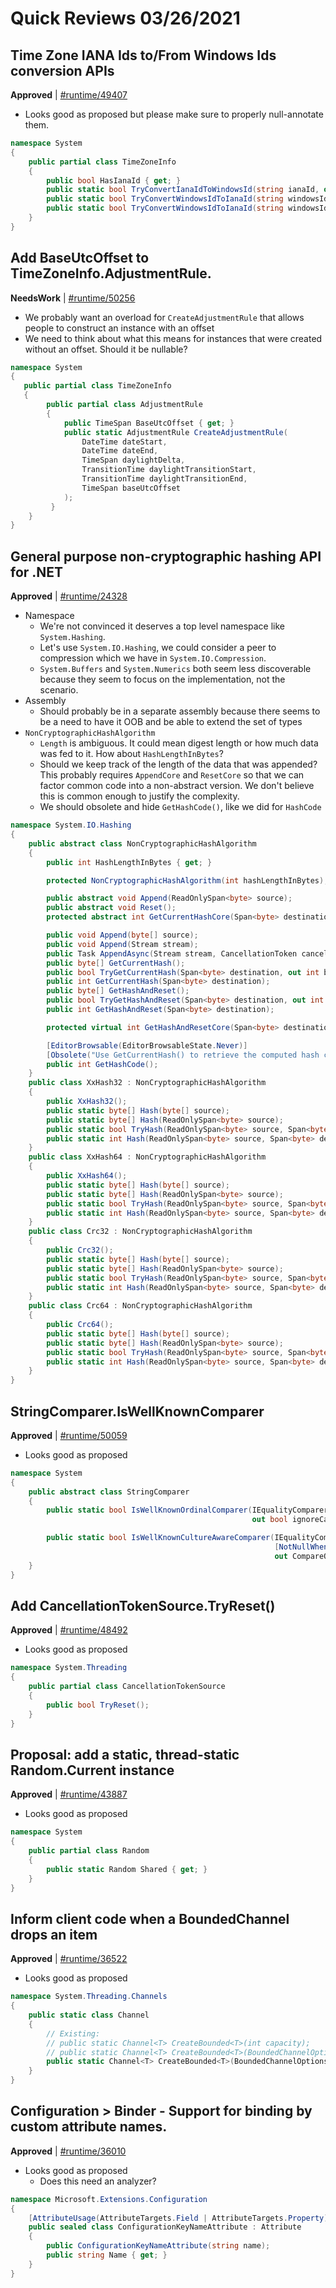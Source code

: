 # Quick Reviews 03/26/2021

## Time Zone IANA Ids to/From Windows Ids conversion APIs

**Approved** | [#runtime/49407](https://github.com/dotnet/runtime/issues/49407#issuecomment-808455616)

* Looks good as proposed but please make sure to properly null-annotate them.

```C#
namespace System
{
    public partial class TimeZoneInfo
    {
        public bool HasIanaId { get; }
        public static bool TryConvertIanaIdToWindowsId(string ianaId, out string windowsId);
        public static bool TryConvertWindowsIdToIanaId(string windowsId, out string ianaId);
        public static bool TryConvertWindowsIdToIanaId(string windowsId, string region, out string ianaId);
    }
}
```

## Add BaseUtcOffset to TimeZoneInfo.AdjustmentRule.

**NeedsWork** | [#runtime/50256](https://github.com/dotnet/runtime/issues/50256#issuecomment-808463210)

* We probably want an overload for `CreateAdjustmentRule` that allows people to construct an instance with an offset
* We need to think about what this means for instances that were created without an offset. Should it be nullable?

```C#
namespace System
{
   public partial class TimeZoneInfo
   {
        public partial class AdjustmentRule
        {
            public TimeSpan BaseUtcOffset { get; }
            public static AdjustmentRule CreateAdjustmentRule(
                DateTime dateStart,
                DateTime dateEnd,
                TimeSpan daylightDelta,
                TransitionTime daylightTransitionStart,
                TransitionTime daylightTransitionEnd,
                TimeSpan baseUtcOffset
            );
         }
    }
}
```

## General purpose non-cryptographic hashing API for .NET

**Approved** | [#runtime/24328](https://github.com/dotnet/runtime/issues/24328#issuecomment-808489277)

* Namespace
    - We're not convinced it deserves a top level namespace like `System.Hashing`.
    - Let's use `System.IO.Hashing`, we could consider a peer to compression which we have in `System.IO.Compression`.
    - `System.Buffers` and `System.Numerics` both seem less discoverable because they seem to focus on the implementation, not the scenario.
* Assembly
    - Should probably be in a separate assembly because there seems to be a need to have it OOB and be able to extend the set of types
* `NonCryptographicHashAlgorithm`
    - `Length` is ambiguous. It could mean digest length or how much data was fed to it. How about `HashLengthInBytes`?
    - Should we keep track of the length of the data that was appended? This probably requires `AppendCore` and `ResetCore` so that we can factor common code into a non-abstract version. We don't believe this is common enough to justify the complexity.
    - We should obsolete and hide `GetHashCode()`, like we did for `HashCode`

```C#
namespace System.IO.Hashing
{
    public abstract class NonCryptographicHashAlgorithm
    {
        public int HashLengthInBytes { get; }

        protected NonCryptographicHashAlgorithm(int hashLengthInBytes);

        public abstract void Append(ReadOnlySpan<byte> source);
        public abstract void Reset();
        protected abstract int GetCurrentHashCore(Span<byte> destination);

        public void Append(byte[] source);
        public void Append(Stream stream);
        public Task AppendAsync(Stream stream, CancellationToken cancellationToken = default);
        public byte[] GetCurrentHash();
        public bool TryGetCurrentHash(Span<byte> destination, out int bytesWritten);
        public int GetCurrentHash(Span<byte> destination);
        public byte[] GetHashAndReset();
        public bool TryGetHashAndReset(Span<byte> destination, out int bytesWritten);
        public int GetHashAndReset(Span<byte> destination);

        protected virtual int GetHashAndResetCore(Span<byte> destination);

        [EditorBrowsable(EditorBrowsableState.Never)]
        [Obsolete("Use GetCurrentHash() to retrieve the computed hash code.", true)]
        public int GetHashCode();
    }
    public class XxHash32 : NonCryptographicHashAlgorithm
    {
        public XxHash32();
        public static byte[] Hash(byte[] source);
        public static byte[] Hash(ReadOnlySpan<byte> source);
        public static bool TryHash(ReadOnlySpan<byte> source, Span<byte> destination, out int bytesWritten);
        public static int Hash(ReadOnlySpan<byte> source, Span<byte> destination);
    }
    public class XxHash64 : NonCryptographicHashAlgorithm
    {
        public XxHash64();
        public static byte[] Hash(byte[] source);
        public static byte[] Hash(ReadOnlySpan<byte> source);
        public static bool TryHash(ReadOnlySpan<byte> source, Span<byte> destination, out int bytesWritten);
        public static int Hash(ReadOnlySpan<byte> source, Span<byte> destination);
    }
    public class Crc32 : NonCryptographicHashAlgorithm
    {
        public Crc32();
        public static byte[] Hash(byte[] source);
        public static byte[] Hash(ReadOnlySpan<byte> source);
        public static bool TryHash(ReadOnlySpan<byte> source, Span<byte> destination, out int bytesWritten);
        public static int Hash(ReadOnlySpan<byte> source, Span<byte> destination);
    }
    public class Crc64 : NonCryptographicHashAlgorithm
    {
        public Crc64();
        public static byte[] Hash(byte[] source);
        public static byte[] Hash(ReadOnlySpan<byte> source);
        public static bool TryHash(ReadOnlySpan<byte> source, Span<byte> destination, out int bytesWritten);
        public static int Hash(ReadOnlySpan<byte> source, Span<byte> destination);
    }
}
```

## StringComparer.IsWellKnownComparer

**Approved** | [#runtime/50059](https://github.com/dotnet/runtime/issues/50059#issuecomment-808496914)

* Looks good as proposed

```C#
namespace System
{
    public abstract class StringComparer
    {
        public static bool IsWellKnownOrdinalComparer(IEqualityComparer<string?>? comparer,
                                                      out bool ignoreCase);

        public static bool IsWellKnownCultureAwareComparer(IEqualityComparer<string?>? comparer,
                                                           [NotNullWhen(true)] out CompareInfo? compareInfo,
                                                           out CompareOptions compareOptions);
    }
}
```

## Add CancellationTokenSource.TryReset()

**Approved** | [#runtime/48492](https://github.com/dotnet/runtime/issues/48492#issuecomment-808499702)

* Looks good as proposed

```C#
namespace System.Threading
{
    public partial class CancellationTokenSource
    {
        public bool TryReset();    
    }
}
```
## Proposal: add a static, thread-static Random.Current instance

**Approved** | [#runtime/43887](https://github.com/dotnet/runtime/issues/43887#issuecomment-808500968)

* Looks good as proposed

```C#
namespace System
{
    public partial class Random
    {
        public static Random Shared { get; }
    }
}
```

## Inform client code when a BoundedChannel drops an item

**Approved** | [#runtime/36522](https://github.com/dotnet/runtime/issues/36522#issuecomment-808502110)

* Looks good as proposed

```C#
namespace System.Threading.Channels
{
    public static class Channel
    {
        // Existing:
        // public static Channel<T> CreateBounded<T>(int capacity);
        // public static Channel<T> CreateBounded<T>(BoundedChannelOptions options);
        public static Channel<T> CreateBounded<T>(BoundedChannelOptions options, Action<T> itemDropped);
    }
}
```
## Configuration > Binder - Support for binding by custom attribute names. 

**Approved** | [#runtime/36010](https://github.com/dotnet/runtime/issues/36010#issuecomment-808504315)

* Looks good as proposed
    - Does this need an analyzer?

```C#
namespace Microsoft.Extensions.Configuration
{
    [AttributeUsage(AttributeTargets.Field | AttributeTargets.Property)]
    public sealed class ConfigurationKeyNameAttribute : Attribute
    {
        public ConfigurationKeyNameAttribute(string name);
        public string Name { get; }
    }
}
```

